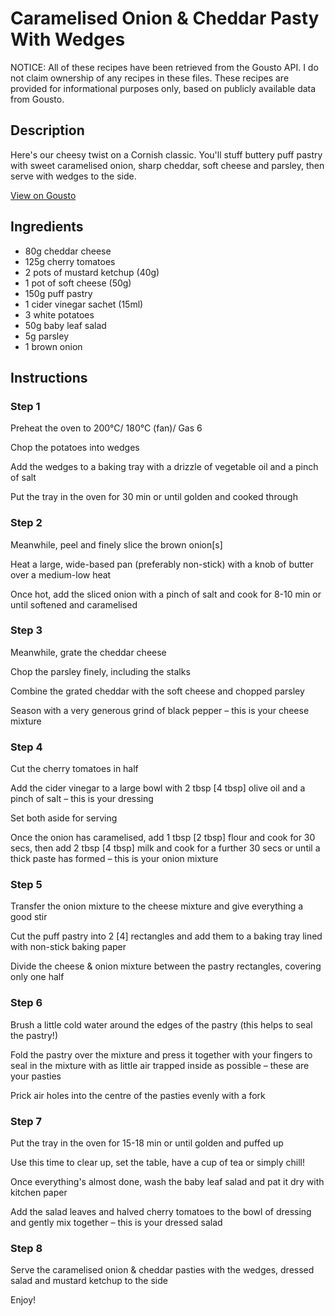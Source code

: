 # Caramelised Onion & Cheddar Pasty With Wedges

NOTICE: All of these recipes have been retrieved from the Gousto API. I do not claim ownership of any recipes in these files. These recipes are provided for informational purposes only, based on publicly available data from Gousto.

## Description

Here's our cheesy twist on a Cornish classic. You'll stuff buttery puff pastry with sweet caramelised onion, sharp cheddar, soft cheese and parsley, then serve with wedges to the side. 

[View on Gousto](https://www.gousto.co.uk/recipes/cookbook/caramelised-onion-cheddar-pasty-with-wedges)

## Ingredients

- 80g cheddar cheese
- 125g cherry tomatoes
- 2 pots of mustard ketchup (40g)
- 1 pot of soft cheese (50g)
- 150g puff pastry
- 1 cider vinegar sachet (15ml)
- 3 white potatoes
- 50g baby leaf salad
- 5g parsley
- 1 brown onion

## Instructions


### Step 1

Preheat the oven to 200°C/ 180°C (fan)/ Gas 6

Chop the potatoes into wedges

Add the wedges to a baking tray with a drizzle of vegetable oil and a pinch of salt

Put the tray in the oven for 30 min or until golden and cooked through


### Step 2

Meanwhile, peel and finely slice the brown onion<span class="text-danger">[s]</span>

Heat a large, wide-based pan (preferably non-stick) with a knob of butter over a medium-low heat

Once hot, add the sliced onion with a pinch of salt and cook for 8-10 min or until softened and caramelised


### Step 3

Meanwhile, grate the cheddar cheese

Chop the parsley finely, including the stalks

Combine the grated cheddar with the soft cheese and chopped parsley

Season with a very generous grind of black pepper – this is your cheese mixture


### Step 4

Cut the cherry tomatoes in half

Add the cider vinegar to a large bowl with 2 tbsp <span class="text-danger">[4 tbsp]</span> olive oil and a pinch of salt – this is your dressing

Set both aside for serving

Once the onion has caramelised, add 1 tbsp<span class="text-danger"> [2 tbsp]</span> flour and cook for 30 secs, then add 2 tbsp<span class="text-danger"> [4 tbsp] </span>milk and cook for a further 30 secs or until a thick paste has formed – this is your onion mixture


### Step 5

Transfer the onion mixture to the cheese mixture and give everything a good stir

Cut the puff pastry into 2 <span class="text-danger">[4]</span> rectangles and add them to a baking tray lined with non-stick baking paper

Divide the cheese & onion mixture between the pastry rectangles, covering only one half


### Step 6

Brush a little cold water around the edges of the pastry (this helps to seal the pastry!)

Fold the pastry over the mixture and press it together with your fingers to seal in the mixture with as little air trapped inside as possible – these are your pasties

Prick air holes into the centre of the pasties evenly with a fork


### Step 7

Put the tray in the oven for 15-18 min or until golden and puffed up

Use this time to clear up, set the table, have a cup of tea or simply chill!

Once everything's almost done, wash the baby leaf salad and pat it dry with kitchen paper

Add the salad leaves and halved cherry tomatoes to the bowl of dressing and gently mix together – this is your dressed salad

### Step 8

Serve the caramelised onion & cheddar pasties with the wedges, dressed salad and mustard ketchup to the side

Enjoy!

